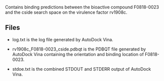 Contains binding predictions between the bioactive compound F0818-0023 and the cside search space on the virulence factor rv1908c.

## Files

- log.txt is the log file generated by AutoDock Vina.

- rv1908c_F0818-0023_cside.pdbqt is the PDBQT file generated by AutoDock Vina containing the orientation and binding location of F0818-0023.

- stdoe.txt is the combined STDOUT and STDERR output of AutoDock Vina.

